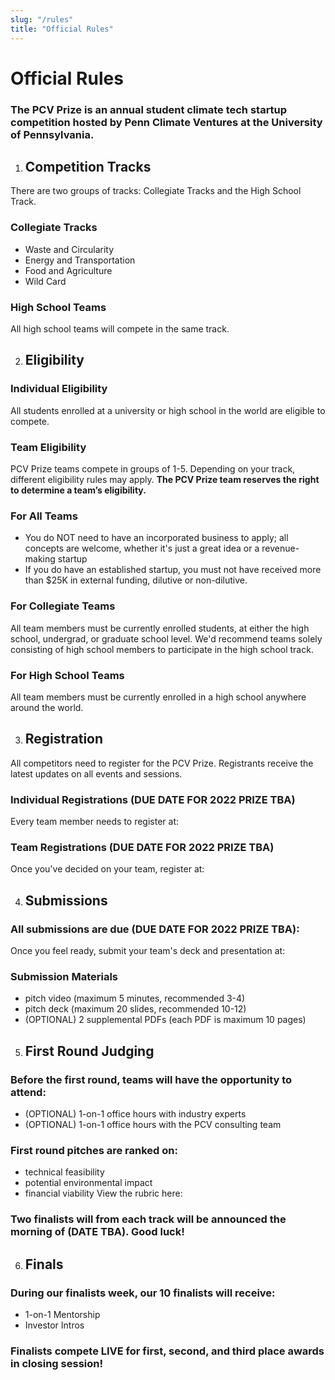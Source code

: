 ```yaml
---
slug: "/rules"
title: "Official Rules"
---
```


# Official Rules

### The PCV Prize is an annual student climate tech startup competition hosted by Penn Climate Ventures at the University of Pennsylvania.

1. ## Competition Tracks

There are two groups of tracks: Collegiate Tracks and the High School Track.

### Collegiate Tracks
* Waste and Circularity
* Energy and Transportation
* Food and Agriculture
* Wild Card

### High School Teams
All high school teams will compete in the same track.

2. ## Eligibility

### Individual Eligibility
All students enrolled at a university or high school in the world are eligible to compete.

### Team Eligibility
PCV Prize teams compete in groups of 1-5. Depending on your track, different eligibility rules may apply. **The PCV Prize team reserves the right to determine a team’s eligibility.**

### For All Teams
* You do NOT need to have an incorporated business to apply; all concepts are welcome, whether it's just a great idea or a revenue-making startup
* If you do have an established startup, you must not have received more than $25K in external funding, dilutive or non-dilutive.

### For Collegiate Teams
All team members must be currently enrolled students, at either the high school, undergrad, or graduate school level. We'd recommend teams solely consisting of high school members to participate in the high school track.

### For High School Teams
All team members must be currently enrolled in a high school anywhere around the world.

3. ## Registration
All competitors need to register for the PCV Prize. Registrants receive the latest updates on all events and sessions.

### Individual Registrations (DUE DATE FOR 2022 PRIZE TBA) 
Every team member needs to register at:

### Team Registrations (DUE DATE FOR 2022 PRIZE TBA)
Once you've decided on your team, register at:

4. ## Submissions

### All submissions are due (DUE DATE FOR 2022 PRIZE TBA):
Once you feel ready, submit your team's deck and presentation at:

### Submission Materials
* pitch video (maximum 5 minutes, recommended 3-4)
* pitch deck (maximum 20 slides, recommended 10-12)
* (OPTIONAL) 2 supplemental PDFs (each PDF is maximum 10 pages)

5. ## First Round Judging 

### Before the first round, teams will have the opportunity to attend:
* (OPTIONAL) 1-on-1 office hours with industry experts
* (OPTIONAL) 1-on-1 office hours with the PCV consulting team

### First round pitches are ranked on:
* technical feasibility
* potential environmental impact
* financial viability
View the rubric here:

### Two finalists will from each track will be announced the morning of (DATE TBA). Good luck!

6. ## Finals

### During our finalists week, our 10 finalists will receive:
* 1-on-1 Mentorship
* Investor Intros

### ​Finalists compete LIVE for first, second, and third place awards in closing session!
